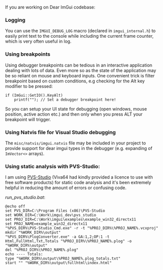 If you are working on Dear ImGui codebase:

### Logging
You can use the `IMGUI_DEBUG_LOG` macro (declared in `imgui_internal.h`) to easily print text to the console while including the current frame counter, which is very often useful in log.

### Using breakpoints
Using debugger breakpoints can be tedious in an interactive application dealing with lots of data. Even more so as the state of the application may be so reliant on mouse and keyboard inputs. One convenient trick is filter breakpoint based on custom conditions, e.g checking for the Alt key modifier to be pressed:

```
if (ImGui::GetIO().KeyAlt)
    printf(""); // Set a debugger breakpoint here!
```

So you can setup your UI state for debugging (open windows, mouse position, active action etc.) and then only when you press ALT your breakpoint will trigger.

### Using Natvis file for Visual Studio debugging
The `misc/natvis/imgui.natvis` file may be included in your project to provide support for dear imgui types in the debugger (e.g. expanding of `ImVector<>` arrays).

### Using static analysis with PVS-Studio:
I am using [PVS-Studio](https://www.viva64.com/en/pvs-studio/) (Viva64 had kindly provided a licence to use with free software products) for static code analysis and it's been extremely helpful in reducing the amount of errors or confusing code.

_run_pvs_studio.bat_:
```
@echo off
set PVS_DIR=C:\Program Files (x86)\PVS-Studio
set WORK_DIR=C:\Work\imgui_dev\pvs_studio
set PROJ_DIR=C:\Work\imgui\examples\example_win32_directx11
set PROJ_NAME=example_win32_directx11
"%PVS_DIR%\PVS-Studio_Cmd.exe" -r -t "%PROJ_DIR%\%PROJ_NAME%.vcxproj"
mkdir "%WORK_DIR%\output"
"%PVS_DIR%\PlogConverter.exe" -a GA:1,2;OP:1 -t Html,FullHtml,Txt,Totals "%PROJ_DIR%\%PROJ_NAME%.plog" -o "%WORK_DIR%\output"
del "%PROJ_DIR%\%PROJ_NAME%.plog"
echo ---- Totals:
type "%WORK_DIR%\output\%PROJ_NAME%.plog_totals.txt"
start "" "%WORK_DIR%\output\fullhtml\index.html"
```

